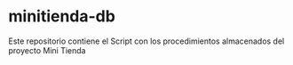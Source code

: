 # minitienda-db
Este repositorio contiene el Script con los procedimientos almacenados del proyecto Mini Tienda
